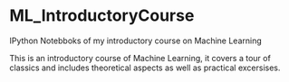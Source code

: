 # ML_IntroductoryCourse
IPython Notebboks of my introductory course on Machine Learning

This is an introductory course of Machine Learning, it covers a tour of classics and includes theoretical aspects as well as practical excersises.   
